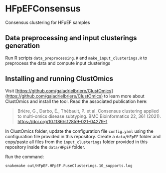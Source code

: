 # HFpEFConsensus
Consensus clustering for HFpEF samples

## Data preprocessing and input clusterings generation
Run R scripts `data_preprocessing.R` and `make_input_clusterings.R` to preprocess the data and compute input clusterings

## Installing and running ClustOmics

Visit [https://github.com/galadrielbriere/ClustOmics](https://github.com/galadrielbriere/ClustOmics) to learn more about ClustOmics and install the tool. 
Read the associated publication here:
> Brière, G., Darbo, É., Thébault, P. et al. Consensus clustering applied to multi-omics disease subtyping. BMC Bioinformatics 22, 361 (2021). https://doi.org/10.1186/s12859-021-04279-1

In ClustOmics folder, update the configuration file `config.yaml` using the configuration file provided in this repository. Create a `data/HFpEF` folder and copy/paste all files from the `input_clusterings` folder provided in this repository inside the `data/HFpEF` folder.

Run the command:

`snakemake out/HFpEF.HFpEF.FuseClusterings.10_supports.log`
